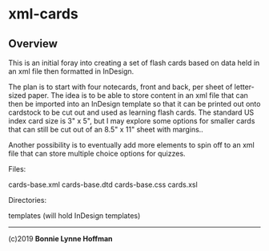 # xml-cards

## Overview

This is an initial foray into creating a set of flash cards based on data held in an xml file then formatted in InDesign.

The plan is to start with four notecards, front and back, per sheet of letter-sized paper. The idea is to be able to store content in an xml file that can then be imported into an InDesign template so that it can be printed out onto cardstock to be cut out and used as learning flash cards. The standard US index card size is 3" x 5", but I may explore some options for smaller cards that can still be cut out of an 8.5" x 11" sheet with margins..

Another possibility is to eventually add more elements to spin off to an xml file that can store multiple choice options for quizzes.

Files:

cards-base.xml
cards-base.dtd
cards-base.css
cards.xsl

Directories:

templates (will hold InDesign templates)

- - - 

(c)2019 __Bonnie Lynne Hoffman__ 
